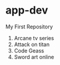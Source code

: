 # app-dev
My First Repository
1. Arcane tv series
2. Attack on titan
3. Code Geass
4. Sword art online
